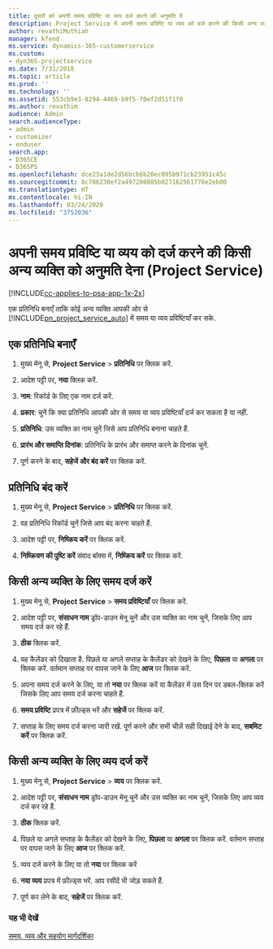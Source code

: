 ```yaml
---
title: दूसरों को अपनी समय प्रविष्टि या व्यय दर्ज करने की अनुमति दें
description: Project Service में अपनी समय प्रविष्टि या व्यय को दर्ज करने की किसी अन्य व्यक्ति को अनुमति देना का तरीका
author: revathiMuthiah
manager: kfend
ms.service: dynamics-365-customerservice
ms.custom:
- dyn365-projectservice
ms.date: 7/31/2018
ms.topic: article
ms.prod: ''
ms.technology: ''
ms.assetid: 553cb9e3-8294-4469-b9f5-f0ef2d51f1f0
ms.author: revathim
audience: Admin
search.audienceType:
- admin
- customizer
- enduser
search.app:
- D365CE
- D365PS
ms.openlocfilehash: dce23a1de2d56bcb6b20ec095b971cb23951c45c
ms.sourcegitcommit: 8c786230ef2a497280885b827162561776e2eb00
ms.translationtype: HT
ms.contentlocale: hi-IN
ms.lasthandoff: 03/24/2020
ms.locfileid: "3752036"
---
```

# <a name="allow-someone-else-to-enter-your-time-entry-or-expense-project-service"></a>अपनी समय प्रविष्टि या व्यय को दर्ज करने की किसी अन्य व्यक्ति को अनुमति देना (Project Service)

[!INCLUDE[cc-applies-to-psa-app-1x-2x](../includes/cc-applies-to-psa-app-1x-2x.md)]

एक प्रतिनिधि बनाएँ ताकि कोई अन्य व्यक्ति आपकी ओर से [!INCLUDE[pn_project_service_auto](../includes/pn-project-service-auto.md)] में समय या व्यय प्रविष्टियाँ कर सके.  
  
## <a name="create-a-delegate"></a>एक प्रतिनिधि बनाएँ  
  
1.  मुख्य मेनू से, **Project Service** > **प्रतिनिधि** पर क्लिक करें.  
  
2.  आदेश पट्टी पर, **नया** क्लिक करें.  
  
3. **नाम**: रिकॉर्ड के लिए एक नाम दर्ज करें.  
  
4. **प्रकार**: चुनें कि क्या प्रतिनिधि आपकी ओर से समय या व्यय प्रविष्टियाँ दर्ज कर सकता है या नहीं.  
  
5. **प्रतिनिधि**: उस व्यक्ति का नाम चुनें जिसे आप प्रतिनिधि बनाना चाहते हैं.  
  
6. **प्रारंभ और समाप्ति दिनांक**: प्रतिनिधि के प्रारंभ और समाप्त करने के दिनांक चुनें.  
  
7.  पूर्ण करने के बाद, **सहेजें और बंद करें** पर क्लिक करें.  
  
## <a name="turn-off-delegation"></a>प्रतिनिधि बंद करें  
  
1.  मुख्य मेनू से, **Project Service** > **प्रतिनिधि** पर क्लिक करें.  
  
2.  वह प्रतिनिधि रिकॉर्ड चुनें जिसे आप बंद करना चाहते हैं.  
  
3.  आदेश पट्टी पर, **निष्क्रिय करें** पर क्लिक करें.  
  
4.  **निष्क्रियण की पुष्टि करें** संवाद बॉक्स में, **निष्क्रिय करें** पर क्लिक करें.  
  
## <a name="enter-time-for-someone-else"></a>किसी अन्य व्यक्ति के लिए समय दर्ज करें  
  
1.  मुख्य मेनू से, **Project Service** > **समय प्रविष्टियाँ** पर क्लिक करें.  
  
2.  आदेश पट्टी पर, **संसाधन नाम** ड्रॉप-डाउन मेनू चुनें और उस व्यक्ति का नाम चुनें, जिसके लिए आप समय दर्ज कर रहे हैं.  
  
3.  **ठीक** क्लिक करें.  
  
4.  यह कैलेंडर को दिखाता है. पिछले या अगले सप्ताह के कैलेंडर को देखने के लिए, **पिछला** या **अगला** पर क्लिक करें. वर्तमान सप्ताह पर वापस जाने के लिए **आज** पर क्लिक करें.  
  
5.  अपना समय दर्ज करने के लिए, या तो **नया** पर क्लिक करें या कैलेंडर में उस दिन पर डबल-क्लिक करें जिसके लिए आप समय दर्ज करना चाहते हैं.  
  
6.  **समय प्रविष्टि** प्रपत्र में फ़ील्ड्स भरें और **सहेजें** पर क्लिक करें.  
  
7.  सप्ताह के लिए समय दर्ज करना जारी रखें. पूर्ण करने और सभी चीज़ें सही दिखाई देने के बाद, **सबमिट करें** पर क्लिक करें.  
  
## <a name="enter-expenses-for-someone-else"></a>किसी अन्य व्यक्ति के लिए व्यय दर्ज करें  
  
1.  मुख्य मेनू से, **Project Service** > **व्यय** पर क्लिक करें.  
  
2.  आदेश पट्टी पर, **संसाधन नाम** ड्रॉप-डाउन मेनू चुनें और उस व्यक्ति का नाम चुनें, जिसके लिए आप व्यय दर्ज कर रहे हैं.  
  
3.  **ठीक** क्लिक करें.  
  
4.  पिछले या अगले सप्ताह के कैलेंडर को देखने के लिए, **पिछला** या **अगला** पर क्लिक करें. वर्तमान सप्ताह पर वापस जाने के लिए **आज** पर क्लिक करें.  
  
5.  व्यय दर्ज करने के लिए या तो **नया** पर क्लिक करें  
  
6.  **नया व्यय** प्रपत्र में फ़ील्ड्स भरें. आप रसीदें भी जोड़ सकते हैं.  
  
7.  पूर्ण कर लेने के बाद, **सहेजें** पर क्लिक करें.  
  
### <a name="see-also"></a>यह भी देखें  
 [समय, व्यय और सहयोग मार्गदर्शिका](../project-service/time-expense-collaboration-guide.md)
